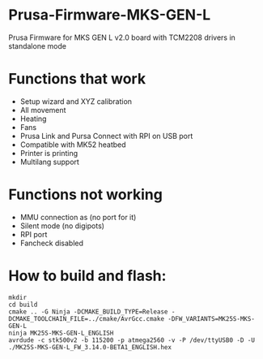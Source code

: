# Prusa-Firmware-MKS-GEN-L
Prusa Firmware for MKS GEN L v2.0 board with TCM2208 drivers in standalone mode

# Functions that work
- Setup wizard and XYZ calibration
- All movement
- Heating
- Fans
- Prusa Link and Pursa Connect with RPI on USB port
- Compatible with MK52 heatbed
- Printer is printing
- Multilang support

# Functions not working
- MMU connection as (no port for it)
- Silent mode (no digipots)
- RPI port
- Fancheck disabled

# How to build and flash:
```
mkdir
cd build
cmake .. -G Ninja -DCMAKE_BUILD_TYPE=Release -DCMAKE_TOOLCHAIN_FILE=../cmake/AvrGcc.cmake -DFW_VARIANTS=MK25S-MKS-GEN-L
ninja MK25S-MKS-GEN-L_ENGLISH
avrdude -c stk500v2 -b 115200 -p atmega2560 -v -P /dev/ttyUSB0 -D -U ./MK25S-MKS-GEN-L_FW_3.14.0-BETA1_ENGLISH.hex
```
